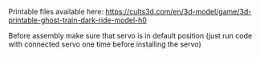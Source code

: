 Printable files available here: https://cults3d.com/en/3d-model/game/3d-printable-ghost-train-dark-ride-model-h0

Before assembly make sure that servo is in default position (just run code with connected servo one time before installing the servo)
